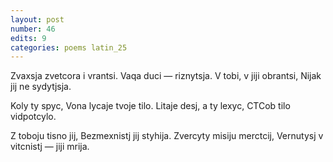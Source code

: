 ```yaml
---
layout: post
number: 46
edits: 9
categories: poems latin_25
---
```


Zvaxsja zvetcora i vrantsi.
Vaqa duci — riznytsja.
V tobi, v jiji obrantsi,
Nijak jij ne sydytjsja.

Koly ty spyc,
Vona lycaje tvoje tilo.
Litaje desj, a ty lexyc,
CTCob tilo vidpotcylo.

Z toboju tisno jij,
Bezmexnistj jij styhija.
Zvercyty misiju merctcij,
Vernutysj v vitcnistj — jiji mrija.
